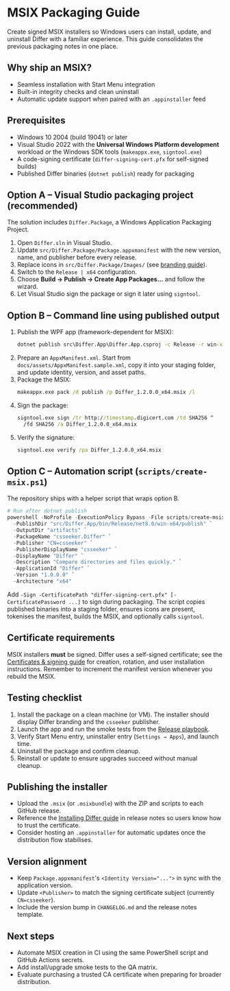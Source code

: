 # MSIX Packaging Guide

Create signed MSIX installers so Windows users can install, update, and uninstall Differ with a familiar experience. This guide consolidates the previous packaging notes in one place.

## Why ship an MSIX?

- Seamless installation with Start Menu integration
- Built-in integrity checks and clean uninstall
- Automatic update support when paired with an `.appinstaller` feed

## Prerequisites

- Windows 10 2004 (build 19041) or later
- Visual Studio 2022 with the **Universal Windows Platform development** workload *or* the Windows SDK tools (`makeappx.exe`, `signtool.exe`)
- A code-signing certificate (`differ-signing-cert.pfx` for self-signed builds)
- Published Differ binaries (`dotnet publish`) ready for packaging

## Option A – Visual Studio packaging project (recommended)

The solution includes `Differ.Package`, a Windows Application Packaging Project.

1. Open `Differ.sln` in Visual Studio.
2. Update `src/Differ.Package/Package.appxmanifest` with the new version, name, and publisher before every release.
3. Replace icons in `src/Differ.Package/Images/` (see [branding guide](../branding/icons.md)).
4. Switch to the `Release | x64` configuration.
5. Choose **Build → Publish → Create App Packages…** and follow the wizard.
6. Let Visual Studio sign the package or sign it later using `signtool`.

## Option B – Command line using published output

1. Publish the WPF app (framework-dependent for MSIX):
   ```cmd
   dotnet publish src\Differ.App\Differ.App.csproj -c Release -r win-x64 --self-contained false
   ```
2. Prepare an `AppxManifest.xml`. Start from `docs/assets/AppxManifest.sample.xml`, copy it into your staging folder, and update identity, version, and asset paths.
3. Package the MSIX:
   ```cmd
   makeappx.exe pack /d publish /p Differ_1.2.0.0_x64.msix /l
   ```
4. Sign the package:
   ```cmd
   signtool.exe sign /tr http://timestamp.digicert.com /td SHA256 ^
     /fd SHA256 /a Differ_1.2.0.0_x64.msix
   ```
5. Verify the signature:
   ```cmd
   signtool.exe verify /pa Differ_1.2.0.0_x64.msix
   ```

## Option C – Automation script (`scripts/create-msix.ps1`)

The repository ships with a helper script that wraps option B.

```powershell
# Run after dotnet publish
powershell -NoProfile -ExecutionPolicy Bypass -File scripts/create-msix.ps1 `
  -PublishDir "src/Differ.App/bin/Release/net8.0/win-x64/publish" `
  -OutputDir "artifacts" `
  -PackageName "csseeker.Differ" `
  -Publisher "CN=csseeker" `
  -PublisherDisplayName "csseeker" `
  -DisplayName "Differ" `
  -Description "Compare directories and files quickly." `
  -ApplicationId "Differ" `
  -Version "1.0.0.0" `
  -Architecture "x64"
```

Add `-Sign -CertificatePath "differ-signing-cert.pfx" [-CertificatePassword ...]` to sign during packaging. The script copies published binaries into a staging folder, ensures icons are present, tokenises the manifest, builds the MSIX, and optionally calls `signtool`.

## Certificate requirements

MSIX installers **must** be signed. Differ uses a self-signed certificate; see the [Certificates & signing guide](certificates.md) for creation, rotation, and user installation instructions. Remember to increment the manifest version whenever you rebuild the MSIX.

## Testing checklist

1. Install the package on a clean machine (or VM). The installer should display Differ branding and the `csseeker` publisher.
2. Launch the app and run the smoke tests from the [Release playbook](release-playbook.md#quality-gates).
3. Verify Start Menu entry, uninstaller entry (`Settings → Apps`), and launch time.
4. Uninstall the package and confirm cleanup.
5. Reinstall or update to ensure upgrades succeed without manual cleanup.

## Publishing the installer

- Upload the `.msix` (or `.msixbundle`) with the ZIP and scripts to each GitHub release.
- Reference the [Installing Differ guide](../user-guide/installing-differ.md) in release notes so users know how to trust the certificate.
- Consider hosting an `.appinstaller` for automatic updates once the distribution flow stabilises.

## Version alignment

- Keep `Package.appxmanifest`'s `<Identity Version="...">` in sync with the application version.
- Update `<Publisher>` to match the signing certificate subject (currently `CN=csseeker`).
- Include the version bump in `CHANGELOG.md` and the release notes template.

## Next steps

- Automate MSIX creation in CI using the same PowerShell script and GitHub Actions secrets.
- Add install/upgrade smoke tests to the QA matrix.
- Evaluate purchasing a trusted CA certificate when preparing for broader distribution.
